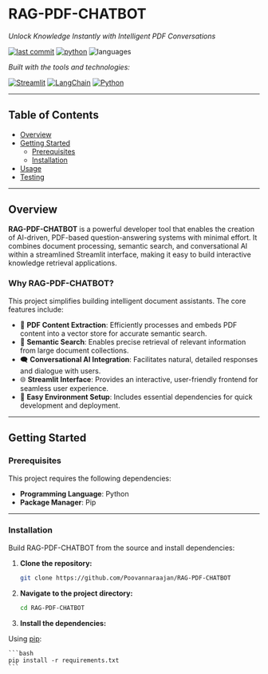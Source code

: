 # RAG-PDF-CHATBOT

*Unlock Knowledge Instantly with Intelligent PDF Conversations*

[![last commit](https://img.shields.io/badge/last%20commit-yesterday-brightgreen)](https://github.com/Poovannaraajan/RAG-PDF-CHATBOT)
[![python](https://img.shields.io/badge/python-100%25-blue)](https://www.python.org/)
![languages](https://img.shields.io/badge/languages-1-lightgrey)

*Built with the tools and technologies:*

[![Streamlit](https://img.shields.io/badge/-Streamlit-red)](https://streamlit.io/)
[![LangChain](https://img.shields.io/badge/-LangChain-black)](https://www.langchain.com/)
[![Python](https://img.shields.io/badge/-Python-blue)](https://www.python.org/)

---

## Table of Contents

- [Overview](#overview)
- [Getting Started](#getting-started)
  - [Prerequisites](#prerequisites)
  - [Installation](#installation)
- [Usage](#usage)
- [Testing](#testing)

---

## Overview

**RAG-PDF-CHATBOT** is a powerful developer tool that enables the creation of AI-driven, PDF-based question-answering systems with minimal effort. It combines document processing, semantic search, and conversational AI within a streamlined Streamlit interface, making it easy to build interactive knowledge retrieval applications.

### Why RAG-PDF-CHATBOT?

This project simplifies building intelligent document assistants. The core features include:

- 🧾 **PDF Content Extraction**: Efficiently processes and embeds PDF content into a vector store for accurate semantic search.
- 🧠 **Semantic Search**: Enables precise retrieval of relevant information from large document collections.
- 🗨️ **Conversational AI Integration**: Facilitates natural, detailed responses and dialogue with users.
- 🌐 **Streamlit Interface**: Provides an interactive, user-friendly frontend for seamless user experience.
- 🧰 **Easy Environment Setup**: Includes essential dependencies for quick development and deployment.

---

## Getting Started

### Prerequisites

This project requires the following dependencies:

- **Programming Language**: Python  
- **Package Manager**: Pip

---

### Installation

Build RAG-PDF-CHATBOT from the source and install dependencies:

1. **Clone the repository:**

    ```bash
    git clone https://github.com/Poovannaraajan/RAG-PDF-CHATBOT
    ```

2. **Navigate to the project directory:**

    ```bash
    cd RAG-PDF-CHATBOT
    ```

3. **Install the dependencies:**

Using [pip](https://pip.pypa.io/en/stable/):

    ```bash
    pip install -r requirements.txt
    ```
